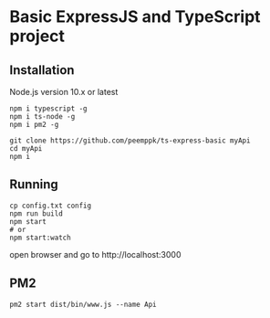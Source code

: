 # Basic ExpressJS and TypeScript project

## Installation

Node.js version 10.x or latest

```
npm i typescript -g
npm i ts-node -g
npm i pm2 -g
```

```
git clone https://github.com/peemppk/ts-express-basic myApi
cd myApi
npm i
```

## Running

```
cp config.txt config
npm run build
npm start
# or
npm start:watch
```

open browser and go to http://localhost:3000

## PM2

```
pm2 start dist/bin/www.js --name Api
```
